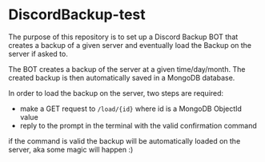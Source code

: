 # DiscordBackup-test

The purpose of this repository is to set up a Discord Backup BOT that creates a backup of a given server and eventually load the Backup on the server if asked to.

The BOT creates a backup of the server at a given time/day/month.
The created backup is then automatically saved in a MongoDB database.

In order to load the backup on the server, two steps are required:

- make a GET request to ```/load/{id}``` where id is a MongoDB ObjectId value
- reply to the prompt in the terminal with the valid confirmation command

if the command is valid the backup will be automatically loaded on the server, aka some magic will happen :)

